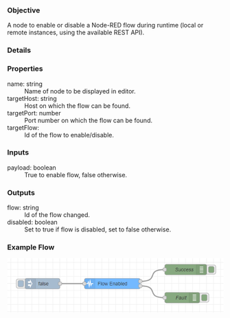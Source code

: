 ### Objective

A node to enable or disable a Node-RED flow during runtime (local or remote
instances, using the available REST API).

### Details

### Properties

<dt>name: string</dt>
<dd>Name of node to be displayed in editor.</dd>

<dt>targetHost: string</dt>
<dd>Host on which the flow can be found.</dd>

<dt>targetPort: number</dt>
<dd>Port number on which the flow can be found.</dd>

<dt>targetFlow: </dt>
<dd>Id of the flow to enable/disable.</dd>

### Inputs

<dt>payload: boolean</dt>
<dd>True to enable flow, false otherwise.</dd>

### Outputs

<dt>flow: string</dt>
<dd>Id of the flow changed.</dd>

<dt>disabled: boolean</dt>
<dd>Set to true if flow is disabled, set to false otherwise.</dd>

### Example Flow

![](../samples/flow-control.png)
